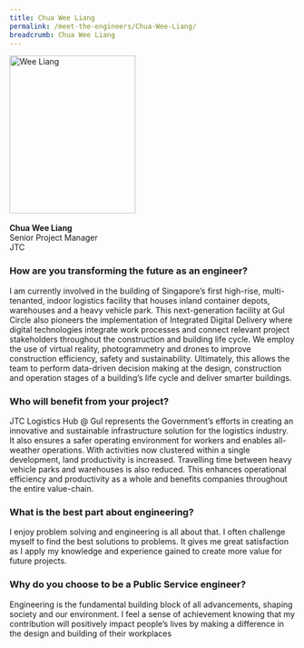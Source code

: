 ```yaml
---
title: Chua Wee Liang
permalink: /meet-the-engineers/Chua-Wee-Liang/
breadcrumb: Chua Wee Liang
---
```






<img src="/images/Wee Liang.jpg" alt="Wee Liang" style="width:222px;height:278px;" align="left">
<br clear="left">
<br>
<strong>Chua Wee Liang</strong>
<br> Senior Project Manager
<br> JTC

### How are you transforming the future as an engineer?
I am currently involved in the building of Singapore’s first high-rise, multi-tenanted, indoor logistics facility that houses inland container depots, warehouses and a heavy vehicle park. This next-generation facility at Gul Circle also pioneers the implementation of Integrated Digital Delivery where digital technologies integrate work processes and connect relevant project stakeholders throughout the construction and building life cycle. We employ the use of virtual reality, photogrammetry and drones to improve construction efficiency, safety and sustainability. Ultimately, this allows the team to perform data-driven decision making at the design, construction and operation stages of a building’s life cycle and deliver smarter buildings.

### Who will benefit from your project?
JTC Logistics Hub @ Gul represents the Government’s efforts in creating an innovative and sustainable infrastructure solution for the logistics industry. It also ensures a safer operating environment for workers and enables all-weather operations. With activities now clustered within a single development, land productivity is increased. Travelling time between heavy vehicle parks and warehouses is also reduced. This enhances operational efficiency and productivity as a whole and benefits companies throughout the entire value-chain.

### What is the best part about engineering?
I enjoy problem solving and engineering is all about that. I often challenge myself to find the best solutions to problems. It gives me great satisfaction as I apply my knowledge and experience gained to create more value for future projects.

### Why do you choose to be a Public Service engineer?
Engineering is the fundamental building block of all advancements, shaping society and our environment. I feel a sense of achievement knowing that my contribution will positively impact people’s lives by making a difference in the design and building of their workplaces
